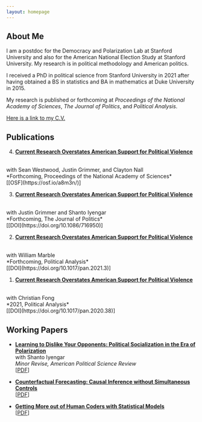```yaml
---
layout: homepage
---
```


## About Me

I am a postdoc for the Democracy and Polarization Lab at Stanford University and also for the American National Election Study at Stanford University. My research is in political methodology and American politics.

I received a PhD in political science from Stanford University in 2021 after having obtained a BS in statistics and BA in mathematics at Duke University in 2015.

My research is published or forthcoming at *Proceedings of the National Academy of Sciences*, *The Journal of Politics*, and *Political Analysis*.

[Here is a link to my C.V.](https://www.dropbox.com/s/sm0pfjekpzdykd7/CV.pdf?dl=0)

<!-- ## Research Interests

- **Political Methodology:** descriptive inference, causal inference, machine learning
- **American Politics:** polarization, political media, political socialization
 -->

## Publications

4. [**Current Research Overstates American Support for Political Violence**](https://osf.io/a8m3n/)
  <br>
  with Sean Westwood, Justin Grimmer, and Clayton Nall
  <br>
  *Forthcoming, Proceedings of the National Academy of Sciences*
  <br>
  [[OSF](https://osf.io/a8m3n/)]

3. [**Current Research Overstates American Support for Political Violence**](https://doi.org/10.1086/716950)
  <br>
  with Justin Grimmer and Shanto Iyengar
  <br>
  *Forthcoming, The Journal of Politics*
  <br>
  [[DOI](https://doi.org/10.1086/716950)]

2. [**Current Research Overstates American Support for Political Violence**](https://doi.org/10.1017/pan.2021.3)
  <br>
  with William Marble
  <br>
  *Forthcoming, Political Analysis*
  <br>
  [[DOI](https://doi.org/10.1017/pan.2021.3)]

1. [**Current Research Overstates American Support for Political Violence**](https://doi.org/10.1017/pan.2020.38)
  <br>
  with Christian Fong
  <br>
  *2021, Political Analysis*
  <br>
  [[DOI](https://doi.org/10.1017/pan.2020.38)]

## Working Papers

* [**Learning to Dislike Your Opponents: Political Socialization in the Era of Polarization**](https://www.dropbox.com/s/5go8ja05l9vwhfx/Socialization_and_Polarization_maintext.pdf?dl=0)
  <br>
  with Shanto Iyengar
  <br>
  *Minor Revise, American Political Science Review*
  <br>
  [[PDF](https://www.dropbox.com/s/5go8ja05l9vwhfx/Socialization_and_Polarization_maintext.pdf?dl=0)]

* [**Counterfactual Forecasting: Causal Inference without Simultaneous Controls**](https://www.dropbox.com/s/bux4klf66dh66qg/FSControls.pdf?dl=0)
  <br>
  [[PDF](https://www.dropbox.com/s/bux4klf66dh66qg/FSControls.pdf?dl=0)]

* [**Getting More out of Human Coders with Statistical Models**](https://www.dropbox.com/s/lraimdktckkiwvj/Getting_More_out_of_Human_Coders_with_Statistical_Models.pdf?dl=0)
  <br>
  [[PDF](https://www.dropbox.com/s/lraimdktckkiwvj/Getting_More_out_of_Human_Coders_with_Statistical_Models.pdf?dl=0)]